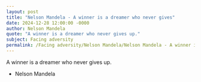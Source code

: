 ```yaml
---
layout: post
title: "Nelson Mandela - A winner is a dreamer who never gives"
date: 2024-12-28 12:00:00 -0000
author: Nelson Mandela
quote: "A winner is a dreamer who never gives up."
subject: Facing adversity
permalink: /Facing adversity/Nelson Mandela/Nelson Mandela - A winner is a dreamer who never gives
---
```


A winner is a dreamer who never gives up.

- Nelson Mandela
